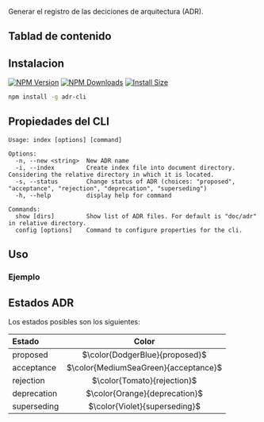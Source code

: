 
Generar el registro de las deciciones de arquitectura (ADR).

## Tablad de contenido


## Instalacion

[![NPM Version](http://img.shields.io/npm/v/adr-cli.svg?style=flat)](https://www.npmjs.com/package/adr-cli)
[![NPM Downloads](https://img.shields.io/npm/v/adr-cli.svg?style=flat)](https://npmcharts.com/compare/adr-cli?minimal=true)
[![Install Size](https://packagephobia.com/badge?p=adr-cli)](https://packagephobia.com/result?p=adr-cli)

```sh
npm install -g adr-cli
```

## Propiedades del CLI
```text
Usage: index [options] [command]

Options:
  -n, --new <string>  New ADR name
  -i, --index         Create index file into document directory. Considering the relative directory in which it is located.
  -s, --status        Change status of ADR (choices: "proposed", "acceptance", "rejection", "deprecation", "superseding")
  -h, --help          display help for command

Commands:
  show [dirs]         Show list of ADR files. For default is "doc/adr" in relative directory.
  config [options]    Command to configure properties for the cli.
  ```

  ## Uso
  ### Ejemplo
  

## Estados ADR

Los estados posibles son los siguientes:

| Estado      |   Color                               |
| :---------- | :-----------------------------------: |
| proposed    | $\color{DodgerBlue}{proposed}$        |
| acceptance  | $\color{MediumSeaGreen}{acceptance}$  |
| rejection   | $\color{Tomato}{rejection}$           |
| deprecation | $\color{Orange}{deprecation}$         |
| superseding | $\color{Violet}{superseding}$         |

